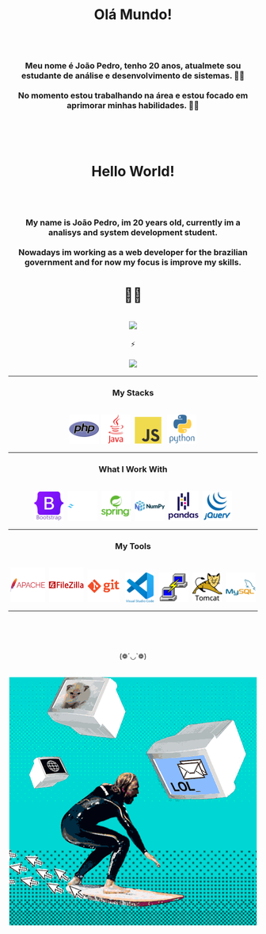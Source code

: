 <div align='center'>
    <h1>Olá Mundo!</h1><br><br>
    <h3>Meu nome é João Pedro, tenho 20 anos, atualmete sou estudante de análise e desenvolvimento de sistemas. 👨‍💻 <br><br>  
    No momento estou trabalhando na área e estou focado em aprimorar minhas habilidades. 🐱‍👤
    </h3>
    <br><br><br>
    <h1>Hello World!</h1><br><br>  
    <h3>My name is João Pedro, im 20 years old, currently im a analisys and system development student.<br><br> 
    Nowadays im working as a web developer for the brazilian government and for now my focus is improve my skills.
    </h3>
    <h1>🐱‍💻</h1>
</div>
<br>
<div  align='center'>
 <img height="200" src="https://github-readme-stats.vercel.app/api/top-langs/?username=greif4dev&layout=compact&theme=calm_pink&hide=html,css&count_private=true" />
    <br>
    <br>
    ⚡
    <br>
    <br>
 <img height="200" src="https://github-readme-stats.vercel.app/api?username=greif4dev&show_icons=true&theme=bear&count_private=true" />
</div>

---

<div align='center'>
    <h3>My Stacks</h3>
    <br>
    <img src="https://github.com/devicons/devicon/blob/master/icons/php/php-original.svg" width="60" height="60"/>
    <img src="https://github.com/devicons/devicon/blob/master/icons/java/java-plain-wordmark.svg" width="60" height="60"/>&nbsp;
    <img src="https://github.com/devicons/devicon/blob/master/icons/javascript/javascript-original.svg" width="55" height="55"/>&nbsp;&nbsp;
    <img src="https://github.com/devicons/devicon/blob/master/icons/python/python-original-wordmark.svg" width="60" height="60"/>
</div>

---

<div align='center'>
    <h3>What I Work With</h3>
    <br>
    <img src="https://github.com/devicons/devicon/blob/master/icons/bootstrap/bootstrap-original-wordmark.svg" width="60" height="60"/>&nbsp;
    <img src="https://github.com/devicons/devicon/blob/master/icons/tailwindcss/tailwindcss-original-wordmark.svg" width="60" height="60"/>&nbsp;
    <img src="https://github.com/devicons/devicon/blob/master/icons/spring/spring-original-wordmark.svg" width="60" height="60"/>&nbsp;
    <img src="https://github.com/devicons/devicon/blob/master/icons/numpy/numpy-original-wordmark.svg" width="60" height="60"/>&nbsp;
    <img src="https://github.com/devicons/devicon/blob/master/icons/pandas/pandas-original-wordmark.svg" width="60" height="60"/>&nbsp;
    <img src="https://github.com/devicons/devicon/blob/master/icons/jquery/jquery-plain-wordmark.svg" width="60" height="60"/>
</div>

---

<div align='center'>
    <h3>My Tools</h3>
    <br>
    <img src="https://github.com/devicons/devicon/blob/master/icons/apache/apache-original-wordmark.svg" width="70" height="70"/>&nbsp;
    <img src="https://github.com/devicons/devicon/blob/master/icons/filezilla/filezilla-plain-wordmark.svg" width="70" height="70"/>&nbsp;
    <img src="https://github.com/devicons/devicon/blob/master/icons/git/git-plain-wordmark.svg" width="65" height="65"/>&nbsp;&nbsp;
    <img src="https://github.com/devicons/devicon/blob/master/icons/vscode/vscode-original-wordmark.svg" width="60" height="60"/>&nbsp;
    <img src="https://github.com/devicons/devicon/blob/master/icons/putty/putty-original.svg" width="60" height="60"/>&nbsp;
    <img src="https://github.com/devicons/devicon/blob/master/icons/tomcat/tomcat-original-wordmark.svg" width="60" height="60"/>&nbsp;
    <img src="https://github.com/devicons/devicon/blob/master/icons/mysql/mysql-original-wordmark.svg" width="60" height="60"/>
    <hr>
</div>
<br>
<br>
<br>
<br>
<div align='center'>
    (❁´◡`❁)
    <br>
    <br>
    <br>
    <img src="gif.gif">
</div>




